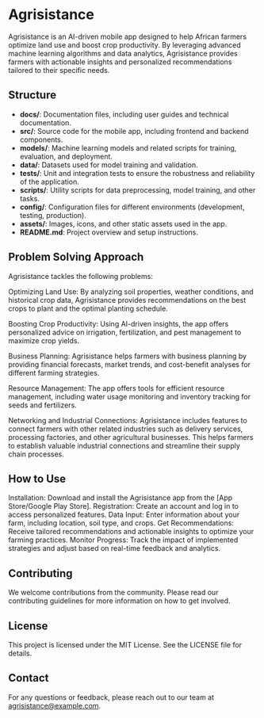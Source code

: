 # Agrisistance
Agrisistance is an AI-driven mobile app designed to help African farmers optimize land use and boost crop productivity. By leveraging advanced machine learning algorithms and data analytics, Agrisistance provides farmers with actionable insights and personalized recommendations tailored to their specific needs.

## Structure

- **docs/**: Documentation files, including user guides and technical documentation.
- **src/**: Source code for the mobile app, including frontend and backend components.
- **models/**: Machine learning models and related scripts for training, evaluation, and deployment.
- **data/**: Datasets used for model training and validation.
- **tests/**: Unit and integration tests to ensure the robustness and reliability of the application.
- **scripts/**: Utility scripts for data preprocessing, model training, and other tasks.
- **config/**: Configuration files for different environments (development, testing, production).
- **assets/**: Images, icons, and other static assets used in the app.
- **README.md**: Project overview and setup instructions.

## Problem Solving Approach
Agrisistance tackles the following problems:

Optimizing Land Use: By analyzing soil properties, weather conditions, and historical crop data, Agrisistance provides recommendations on the best crops to plant and the optimal planting schedule.

Boosting Crop Productivity: Using AI-driven insights, the app offers personalized advice on irrigation, fertilization, and pest management to maximize crop yields.

Business Planning: Agrisistance helps farmers with business planning by providing financial forecasts, market trends, and cost-benefit analyses for different farming strategies.

Resource Management: The app offers tools for efficient resource management, including water usage monitoring and inventory tracking for seeds and fertilizers.

Networking and Industrial Connections: Agrisistance includes features to connect farmers with other related industries such as delivery services, processing factories, and other agricultural businesses. This helps farmers to establish valuable industrial connections and streamline their supply chain processes.

## How to Use
Installation: Download and install the Agrisistance app from the [App Store/Google Play Store].
Registration: Create an account and log in to access personalized features.
Data Input: Enter information about your farm, including location, soil type, and crops.
Get Recommendations: Receive tailored recommendations and actionable insights to optimize your farming practices.
Monitor Progress: Track the impact of implemented strategies and adjust based on real-time feedback and analytics.

## Contributing
We welcome contributions from the community. Please read our contributing guidelines for more information on how to get involved.

## License
This project is licensed under the MIT License. See the LICENSE file for details.

## Contact
For any questions or feedback, please reach out to our team at agrisistance@example.com.
